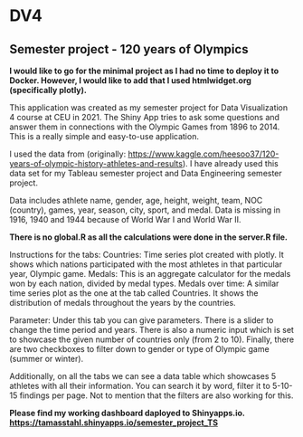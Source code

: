 # DV4 

## Semester project - 120 years of Olympics

**I would like to go for the minimal project as I had no time to deploy it to Docker. However, I would like to add that I used htmlwidget.org (specifically plotly).**

This application was created as my semester project for Data Visualization 4 course at CEU in 2021. The Shiny App tries to ask some questions and answer them in connections with the Olympic Games from 1896 to 2014. This is a really simple and easy-to-use application.

I used the data from (originally: https://www.kaggle.com/heesoo37/120-years-of-olympic-history-athletes-and-results). I have already used this data set for my Tableau semester project and Data Engineering semester project.

Data includes athlete name, gender, age, height, weight, team, NOC (country), games, year, season, city, sport, and medal. Data is missing in 1916, 1940 and 1944 because of World War I and World War II.

**There is no global.R as all the calculations were done in the server.R file.**

Instructions for the tabs:
Countries: Time series plot created with plotly. It shows which nations participated with the most athletes in that particular year, Olympic game.
Medals: This is an aggregate calculator for the medals won by each nation, divided by medal types.
Medals over time: A similar time series plot as the one at the tab called Countries. It shows the distribution of medals throughout the years by the countries.

Parameter: Under this tab you can give parameters. There is a slider to change the time period and years. There is also a numeric input which is set to showcase the given number of countries only (from 2 to 10). Finally, there are two checkboxes to filter down to gender or type of Olympic game (summer or winter).

Additionally, on all the tabs we can see a data table which showcases 5 athletes with all their information. You can search it by word, filter it to 5-10-15 findings per page. Not to mention that the filters are also working for this.

**Please find my working dashboard daployed to Shinyapps.io.
https://tamasstahl.shinyapps.io/semester_project_TS**
